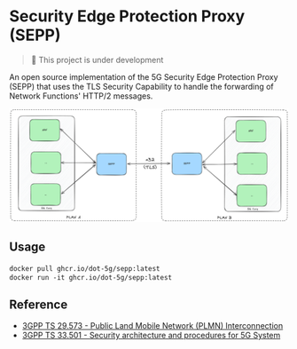 # Security Edge Protection Proxy (SEPP)

> :construction: This project is under development

An open source implementation of the 5G Security Edge Protection Proxy (SEPP) that uses the TLS Security Capability to handle the forwarding of Network Functions' HTTP/2 messages.

![SEPP](sepp.png)

## Usage

```console
docker pull ghcr.io/dot-5g/sepp:latest
docker run -it ghcr.io/dot-5g/sepp:latest
```

## Reference

- [3GPP TS 29.573 - Public Land Mobile Network (PLMN) Interconnection](https://www.etsi.org/deliver/etsi_ts/129500_129599/129573/16.03.00_60/ts_129573v160300p.pdf)
- [3GPP TS 33.501 - Security architecture and procedures for 5G System](https://www.etsi.org/deliver/etsi_ts/133500_133599/133501/16.03.00_60/ts_133501v160300p.pdf)
